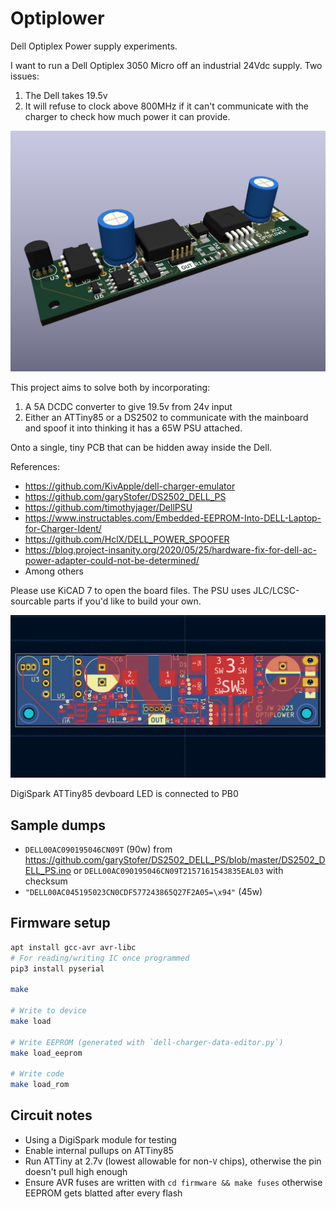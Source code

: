 # Optiplower

Dell Optiplex Power supply experiments.

I want to run a Dell Optiplex 3050 Micro off an industrial 24Vdc supply. Two issues:

1. The Dell takes 19.5v
2. It will refuse to clock above 800MHz if it can't communicate with the charger to check how much
   power it can provide.

![](./img/3d.png)

This project aims to solve both by incorporating:

1. A 5A DCDC converter to give 19.5v from 24v input
2. Either an ATTiny85 or a DS2502 to communicate with the mainboard and spoof it into thinking it
   has a 65W PSU attached.

Onto a single, tiny PCB that can be hidden away inside the Dell.

References:

- <https://github.com/KivApple/dell-charger-emulator>
- <https://github.com/garyStofer/DS2502_DELL_PS>
- <https://github.com/timothyjager/DellPSU>
- <https://www.instructables.com/Embedded-EEPROM-Into-DELL-Laptop-for-Charger-Ident/>
- <https://github.com/HclX/DELL_POWER_SPOOFER>
- <https://blog.project-insanity.org/2020/05/25/hardware-fix-for-dell-ac-power-adapter-could-not-be-determined/>
- Among others

Please use KiCAD 7 to open the board files. The PSU uses JLC/LCSC-sourcable parts if you'd like to
build your own.

![](./img/layout.png)

DigiSpark ATTiny85 devboard LED is connected to PB0

## Sample dumps

- `DELL00AC090195046CN09T` (90w) from
  <https://github.com/garyStofer/DS2502_DELL_PS/blob/master/DS2502_DELL_PS.ino> or
  `DELL00AC090195046CN09T2157161543835EAL03` with checksum
- `"DELL00AC045195023CN0CDF577243865Q27F2A05=\x94"` (45w)

## Firmware setup

```bash
apt install gcc-avr avr-libc
# For reading/writing IC once programmed
pip3 install pyserial

make

# Write to device
make load

# Write EEPROM (generated with `dell-charger-data-editor.py`)
make load_eeprom

# Write code
make load_rom
```

## Circuit notes

- Using a DigiSpark module for testing
- Enable internal pullups on ATTiny85
- Run ATTiny at 2.7v (lowest allowable for non-`V` chips), otherwise the pin doesn't pull high
  enough
- Ensure AVR fuses are written with `cd firmware && make fuses` otherwise EEPROM gets blatted after
  every flash
